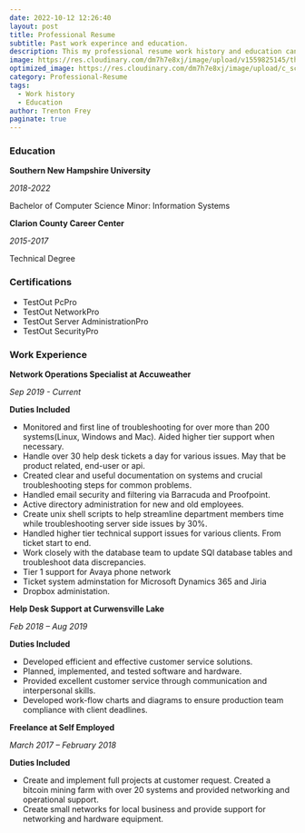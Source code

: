 ```yaml
---
date: 2022-10-12 12:26:40
layout: post
title: Professional Resume
subtitle: Past work experince and education.
description: This my professional resume work history and education can be found here. 
image: https://res.cloudinary.com/dm7h7e8xj/image/upload/v1559825145/theme16_o0seet.jpg
optimized_image: https://res.cloudinary.com/dm7h7e8xj/image/upload/c_scale,w_380/v1559825145/theme16_o0seet.jpg
category: Professional-Resume
tags:
  - Work history
  - Education
author: Trenton Frey
paginate: true
---
```


### Education

**Southern New Hampshire University**

*2018-2022*

Bachelor of Computer Science
Minor: Information Systems

**Clarion County Career Center**

*2015-2017*

Technical Degree

### Certifications

* TestOut PcPro
* TestOut NetworkPro
* TestOut Server AdministrationPro
* TestOut SecurityPro


### Work Experience

**Network Operations Specialist at Accuweather**

*Sep 2019 - Current*

**Duties Included**

* Monitored and first line of troubleshooting for over more than 200 systems(Linux, Windows and Mac). Aided higher tier support when necessary.
* Handle over 30 help desk tickets a day for various issues. May that be product related, end-user or api.
* Created clear and useful documentation on systems and crucial troubleshooting steps for common problems.
* Handled email security and filtering via Barracuda and Proofpoint.
* Active directory administration for new and old employees.
* Create unix shell scripts to help streamline department members time while troubleshooting server side issues by 30%.
* Handled higher tier technical support issues for various clients. From ticket start to end.
* Work closely with the database team to update SQl database tables and troubleshoot data discrepancies.
* Tier 1 support for Avaya phone network
* Ticket system adminstation for Microsoft Dynamics 365 and Jiria 
* Dropbox administation. 


**Help Desk Support at Curwensville Lake**

*Feb 2018 – Aug 2019*

**Duties Included**

* Developed efficient and effective customer service solutions.
* Planned, implemented, and tested software and hardware. 
* Provided excellent customer service through communication and interpersonal skills.
* Developed work-flow charts and diagrams to ensure production team compliance with client deadlines.


**Freelance at Self Employed**

*March 2017 – February 2018*

**Duties Included** 

* Create and implement full projects at customer request. Created a bitcoin mining farm with over 20 systems and provided networking and operational support.
* Create small networks for local business and provide support for networking and hardware equipment.









 

	
	






